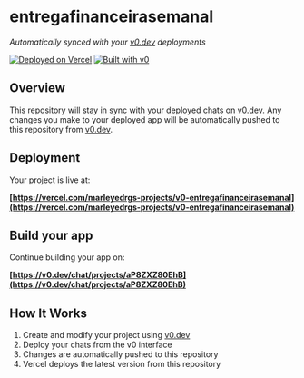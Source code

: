 # entregafinanceirasemanal

*Automatically synced with your [v0.dev](https://v0.dev) deployments*

[![Deployed on Vercel](https://img.shields.io/badge/Deployed%20on-Vercel-black?style=for-the-badge&logo=vercel)](https://vercel.com/marleyedrgs-projects/v0-entregafinanceirasemanal)
[![Built with v0](https://img.shields.io/badge/Built%20with-v0.dev-black?style=for-the-badge)](https://v0.dev/chat/projects/aP8ZXZ80EhB)

## Overview

This repository will stay in sync with your deployed chats on [v0.dev](https://v0.dev).
Any changes you make to your deployed app will be automatically pushed to this repository from [v0.dev](https://v0.dev).

## Deployment

Your project is live at:

**[https://vercel.com/marleyedrgs-projects/v0-entregafinanceirasemanal](https://vercel.com/marleyedrgs-projects/v0-entregafinanceirasemanal)**

## Build your app

Continue building your app on:

**[https://v0.dev/chat/projects/aP8ZXZ80EhB](https://v0.dev/chat/projects/aP8ZXZ80EhB)**

## How It Works

1. Create and modify your project using [v0.dev](https://v0.dev)
2. Deploy your chats from the v0 interface
3. Changes are automatically pushed to this repository
4. Vercel deploys the latest version from this repository